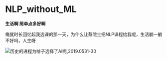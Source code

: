 # NLP_without_ML
__生活啊 简单点多好啊__

俺就时长回忆起我选课的那一天，为什么让蔡院士把NLP课程给我呢，生活躺一躺不好吗，人生呀

![](https://wx2.sinaimg.cn/mw690/a763d2ebgy1g3k7e21vqwj20ge0gk76x.jpg '历史的进程为啥子选择了AI呢,2019.0531-30')
